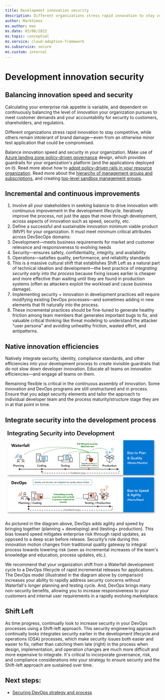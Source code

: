 ```yaml
---
title: Development innovation security
description: Different organizations stress rapid innovation to stay competitive, while others remain intolerant of brand damage—even from an otherwise minor test application that could be compromised.
author: MarkSimos
ms.author: mas
ms.date: 03/06/2022
ms.topic: conceptual
ms.service: cloud-adoption-framework
ms.subservice: secure
ms.custom: internal
---
```


# Development innovation security

## Balancing innovation speed and security
Calculating your enterprise risk appetite is variable, and dependent on continuously balancing the level of innovation your organization pursues to meet customer demands and your accountability for security to customers, shareholders, and regulators.

Different organizations stress rapid innovation to stay competitive, while others remain intolerant of brand damage—even from an otherwise minor test application that could be compromised.

Balance innovation speed and security in your organization. Make use of [Azure landing zone policy-driven governance](/azure/cloud-adoption-framework/ready/landing-zone/design-principles#policy-driven-governance) design, which provides guardrails for your organization's platform (and the applications deployed on it). Read more about how to [adopt policy-driven rails in your resource organization](/azure/cloud-adoption-framework/ready/enterprise-scale/dine-guidance). Read more about the [hierarchy of management groups and subscriptions](/azure/governance/management-groups/overview), and creating [top-level sandbox management groups](/azure/cloud-adoption-framework/ready/landing-zone/design-area/resource-org-management-groups#management-group-recommendations).

## Incremental and continuous improvements

1. Involve all your stakeholders in seeking balance to drive innovation with continuous improvement in the development lifecycle. Iteratively improve the process, not just the apps that move through development, across aspects of innovation such as speed, security, etc.
2. Define a successful and sustainable innovation minimum viable product (MVP) for your organization. It must meet minimum critical attributes across DevSecOps domains: 
3. Development—meets business requirements for market and customer relevance and responsiveness to evolving needs
4. Security—ensures safety, confidentiality, integrity, and availability
5. Operations—satisfies quality, performance, and reliability standards
6. This is a massive cultural shift that establishes Shift Left as a natural part of technical ideation and development—the best practice of *integrating security early into the process* because fixing issues earlier is cheaper and more effective than waiting until they are found in production systems (often as attackers exploit the workload and cause business damage).
7. Implementing security + innovation in development practices will require modifying existing DevOps processes—and sometimes adding in new elements that fit naturally into the process.
8. These incremental practices should be fine-tuned to generate healthy friction among team members that generates important bugs to fix, and valuable critical thinking like threat modeling to understand the attacker “user persona” and avoiding unhealthy friction, wasted effort, and antipatterns.

## Native innovation efficiencies

Natively integrate security, identity, compliance standards, and other efficiencies into your development process to create invisible guardrails that do not slow down developer innovation. Educate all teams on innovation efficiencies—and engage all teams on them. 

Remaining flexible is critical in the continuous assembly of innovation. Some innovation and DevOps programs are still unstructured and in process. Ensure that you adapt security elements and tailor the approach to individual developer team and the process maturity/structure stage they are in at that point in time. 

## Integrate security into the development process

![Integrating Security into Development](./media/devops-integrated-security-lifecycle-model.png)

As pictured in the diagram above, DevOps adds agility and speed by bringing together (planning + developing) and (testing+ production). This bias toward speed mitigates enterprise risk through rapid updates, as opposed to a deep scan before release. Security’s role during this innovation motion changes from traditional quality gateway to integral process towards lowering risk (seen as incremental increases of the team's knowledge and education, process updates, etc.).

We recommend that your organization shift from a Waterfall development cycle to a DevOps lifecycle of rapid incremental releases for applications. The DevOps model (illustrated in the diagram above by comparison) increases your ability to rapidly address security concerns without Waterfall's longer planning and testing cycle. And, DevOps brings many non-security benefits, allowing you to increase responsiveness to your customers and internal user requirements in a rapidly evolving marketplace. 

## Shift Left

As time progress, continually look to increase security in your DevOps processes using a Shift-left approach. This security engineering approach continually looks integrates security earlier in the development lifecycle and operations (OSA) processes, which make security issues both easier and easier to fix, rather than catching them late (right) in the process when design, implementation, and operation changes are much more difficult and more expensive to integrate. It's critical to incorporate governance, risk, and compliance considerations into your strategy to ensure security and the Shift-left approach are sustained over time.

## Next steps:

- [Securing DevOps strategy and process](devops-strategy-process-security.md)
